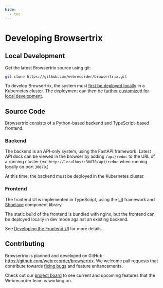 ```yaml
---
hide:
  - toc
---
```


# Developing Browsertrix

## Local Development

Get the latest Browsertrix source using git:

```sh
git clone https://github.com/webrecorder/browsertrix.git
```

To develop Browsertrix, the system must [first be deployed locally](../deploy/local.md) in a Kubernetes cluster. The deployment can then be [further customized for local development](./local-dev-setup.md).

## Source Code

Browsertrix consists of a Python-based backend and TypeScript-based frontend.

### Backend

The backend is an API-only system, using the FastAPI framework. Latest API docs can be viewed in the browser by adding `/api/redoc` to the URL of a running cluster (ex: `http://localhost:30870/api/redoc` when running locally on port `30870`.)

At this time, the backend must be deployed in the Kubernetes cluster.

<!-- *TODO Add additional info here* -->

### Frontend

The frontend UI is implemented in TypeScript, using the [Lit](https://lit.dev/) framework and [Shoelace](https://shoelace.style/) component library.

The static build of the frontend is bundled with nginx, but the frontend can be deployed locally in dev mode against an existing backend.

See [Developing the Frontend UI](frontend-dev.md) for more details.

<!-- *TODO Add additional info here* -->

## Contributing

Browsertrix is planned and developed on GitHub: <https://github.com/webrecorder/browsertrix>. We welcome pull requests that contribute towards [fixing bugs](https://github.com/webrecorder/browsertrix/issues?q=is%3Aopen+is%3Aissue+label%3Abug) and feature enhancements.

Check out our [project board](https://github.com/orgs/webrecorder/projects/9/views/1) to see current and upcoming features that the Webrecorder team is working on.
